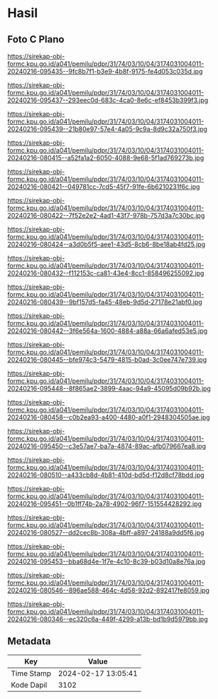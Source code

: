 # Hasil

## Foto C Plano

https://sirekap-obj-formc.kpu.go.id/a041/pemilu/pdpr/31/74/03/10/04/3174031004011-20240216-095435--9fc8b7f1-b3e9-4b8f-9175-fe4d053c035d.jpg

https://sirekap-obj-formc.kpu.go.id/a041/pemilu/pdpr/31/74/03/10/04/3174031004011-20240216-095437--293eec0d-683c-4ca0-8e6c-ef8453b399f3.jpg

https://sirekap-obj-formc.kpu.go.id/a041/pemilu/pdpr/31/74/03/10/04/3174031004011-20240216-095439--21b80e97-57e4-4a05-9c9a-8d9c32a750f3.jpg

https://sirekap-obj-formc.kpu.go.id/a041/pemilu/pdpr/31/74/03/10/04/3174031004011-20240216-080415--a52fa1a2-6050-4088-9e68-5f1ad769273b.jpg

https://sirekap-obj-formc.kpu.go.id/a041/pemilu/pdpr/31/74/03/10/04/3174031004011-20240216-080421--049781cc-7cd5-45f7-91fe-6b6210231f6c.jpg

https://sirekap-obj-formc.kpu.go.id/a041/pemilu/pdpr/31/74/03/10/04/3174031004011-20240216-080422--7f52e2e2-4ad1-43f7-978b-757d3a7c30bc.jpg

https://sirekap-obj-formc.kpu.go.id/a041/pemilu/pdpr/31/74/03/10/04/3174031004011-20240216-080424--a3d0b5f5-aee1-43d5-8cb6-8be18ab4fd25.jpg

https://sirekap-obj-formc.kpu.go.id/a041/pemilu/pdpr/31/74/03/10/04/3174031004011-20240216-080432--f112153c-ca81-43e4-8cc1-858496255092.jpg

https://sirekap-obj-formc.kpu.go.id/a041/pemilu/pdpr/31/74/03/10/04/3174031004011-20240216-080439--9bf157d5-fa45-48eb-9d5d-27178e21abf0.jpg

https://sirekap-obj-formc.kpu.go.id/a041/pemilu/pdpr/31/74/03/10/04/3174031004011-20240216-080442--3f6e564a-1600-4884-a88a-66a6afed53e5.jpg

https://sirekap-obj-formc.kpu.go.id/a041/pemilu/pdpr/31/74/03/10/04/3174031004011-20240216-080445--bfe974c3-5479-4815-b0ad-3c0ee747e739.jpg

https://sirekap-obj-formc.kpu.go.id/a041/pemilu/pdpr/31/74/03/10/04/3174031004011-20240216-095448--8f865ae2-3899-4aac-94a9-45095d09b92b.jpg

https://sirekap-obj-formc.kpu.go.id/a041/pemilu/pdpr/31/74/03/10/04/3174031004011-20240216-080458--c0b2ea93-a400-4480-a0f1-2948304505ae.jpg

https://sirekap-obj-formc.kpu.go.id/a041/pemilu/pdpr/31/74/03/10/04/3174031004011-20240216-095450--c3e57ae7-ba7a-4874-89ac-afb079667ea8.jpg

https://sirekap-obj-formc.kpu.go.id/a041/pemilu/pdpr/31/74/03/10/04/3174031004011-20240216-080510--a433cb8d-4b81-410d-bd5d-f12d8cf78bdd.jpg

https://sirekap-obj-formc.kpu.go.id/a041/pemilu/pdpr/31/74/03/10/04/3174031004011-20240216-095451--0b1ff74b-2a78-4902-96f7-151554428292.jpg

https://sirekap-obj-formc.kpu.go.id/a041/pemilu/pdpr/31/74/03/10/04/3174031004011-20240216-080527--dd2cec8b-308a-4bff-a897-24188a9dd5f6.jpg

https://sirekap-obj-formc.kpu.go.id/a041/pemilu/pdpr/31/74/03/10/04/3174031004011-20240216-095453--bba68d4e-1f7e-4c10-8c39-b03d10a8e76a.jpg

https://sirekap-obj-formc.kpu.go.id/a041/pemilu/pdpr/31/74/03/10/04/3174031004011-20240216-080546--896ae588-464c-4d58-92d2-892417fe8059.jpg

https://sirekap-obj-formc.kpu.go.id/a041/pemilu/pdpr/31/74/03/10/04/3174031004011-20240216-080346--ec320c6a-449f-4299-a13b-bd1b9d5979bb.jpg


## Metadata

| Key        | Value               |
| ---------- | ------------------- |
| Time Stamp | 2024-02-17 13:05:41 |
| Kode Dapil | 3102                |



